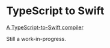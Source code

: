 # TypeScript to Swift
 [A TypeScript-to-Swift compiler](https://jarble.github.io/typescript-to-glsl/typescript_to_glsl.html#function%20add(a,b):number%7B%0Areturn%20a%20+%20b;%0A%7D)

Still a work-in-progress.
